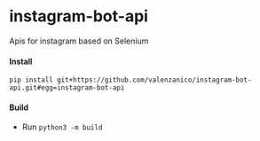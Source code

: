 # instagram-bot-api
Apis for instagram based on Selenium

#### Install
```
pip install git+https://github.com/valenzanico/instagram-bot-api.git#egg=instagram-bot-api
```


#### Build
- Run `python3 -m build`